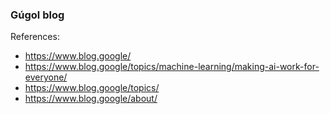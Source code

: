 ### Gúgol blog
References:
* https://www.blog.google/
* https://www.blog.google/topics/machine-learning/making-ai-work-for-everyone/
* https://www.blog.google/topics/
* https://www.blog.google/about/
